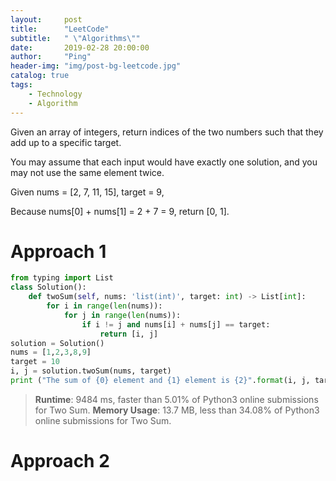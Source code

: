 ```yaml
---
layout:     post
title:      "LeetCode"
subtitle:   " \"Algorithms\""
date:       2019-02-28 20:00:00
author:     "Ping"
header-img: "img/post-bg-leetcode.jpg"
catalog: true
tags:
    - Technology
    - Algorithm
---
```



Given an array of integers, return indices of the two numbers such that they add up to a specific target.

You may assume that each input would have exactly one solution, and you may not use the same element twice.


Given nums = [2, 7, 11, 15], target = 9,

Because nums[0] + nums[1] = 2 + 7 = 9,
return [0, 1].


# Approach 1
```python
from typing import List
class Solution():
    def twoSum(self, nums: 'list(int)', target: int) -> List[int]:
        for i in range(len(nums)):
            for j in range(len(nums)):
                if i != j and nums[i] + nums[j] == target:
                    return [i, j]                
solution = Solution()
nums = [1,2,3,8,9]
target = 10
i, j = solution.twoSum(nums, target)
print ("The sum of {0} element and {1} element is {2}".format(i, j, target))
```
> **Runtime**: 9484 ms, faster than 5.01% of Python3 online submissions for Two Sum.
> **Memory Usage**: 13.7 MB, less than 34.08% of Python3 online submissions for Two Sum.

# Approach 2



